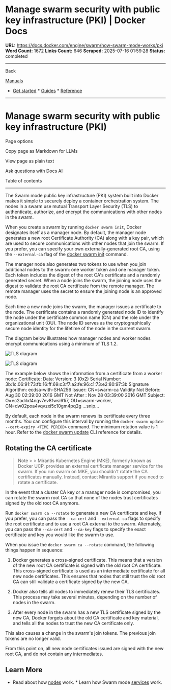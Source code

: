 # Manage swarm security with public key infrastructure (PKI) | Docker Docs

**URL:** https://docs.docker.com/engine/swarm/how-swarm-mode-works/pki
**Word Count:** 1672
**Links Count:** 646
**Scraped:** 2025-07-16 01:59:28
**Status:** completed

---

Back

[Manuals](https://docs.docker.com/manuals/)

  * [Get started](https://docs.docker.com/get-started/)   * [Guides](https://docs.docker.com/guides/)   * [Reference](https://docs.docker.com/reference/)

* * *

# Manage swarm security with public key infrastructure \(PKI\)

Page options

Copy page as Markdown for LLMs

View page as plain text

Ask questions with Docs AI

Table of contents

* * *

The Swarm mode public key infrastructure \(PKI\) system built into Docker makes it simple to securely deploy a container orchestration system. The nodes in a swarm use mutual Transport Layer Security \(TLS\) to authenticate, authorize, and encrypt the communications with other nodes in the swarm.

When you create a swarm by running `docker swarm init`, Docker designates itself as a manager node. By default, the manager node generates a new root Certificate Authority \(CA\) along with a key pair, which are used to secure communications with other nodes that join the swarm. If you prefer, you can specify your own externally-generated root CA, using the `--external-ca` flag of the [docker swarm init](https://docs.docker.com/reference/cli/docker/swarm/init/) command.

The manager node also generates two tokens to use when you join additional nodes to the swarm: one worker token and one manager token. Each token includes the digest of the root CA's certificate and a randomly generated secret. When a node joins the swarm, the joining node uses the digest to validate the root CA certificate from the remote manager. The remote manager uses the secret to ensure the joining node is an approved node.

Each time a new node joins the swarm, the manager issues a certificate to the node. The certificate contains a randomly generated node ID to identify the node under the certificate common name \(CN\) and the role under the organizational unit \(OU\). The node ID serves as the cryptographically secure node identity for the lifetime of the node in the current swarm.

The diagram below illustrates how manager nodes and worker nodes encrypt communications using a minimum of TLS 1.2.

![TLS diagram](https://docs.docker.com/engine/swarm/images/tls.webp?w=600)

![TLS diagram](https://docs.docker.com/engine/swarm/images/tls.webp?w=600)

The example below shows the information from a certificate from a worker node:               Certificate:         Data:             Version: 3 (0x2)             Serial Number:                 3b:1c:06:91:73:fb:16:ff:69:c3:f7:a2:fe:96:c1:73:e2:80:97:3b             Signature Algorithm: ecdsa-with-SHA256             Issuer: CN=swarm-ca             Validity                 Not Before: Aug 30 02:39:00 2016 GMT                 Not After : Nov 28 03:39:00 2016 GMT             Subject: O=ec2adilxf4ngv7ev8fwsi61i7, OU=swarm-worker, CN=dw02poa4vqvzxi5c10gm4pq2g     ...snip...

By default, each node in the swarm renews its certificate every three months. You can configure this interval by running the `docker swarm update --cert-expiry <TIME PERIOD>` command. The minimum rotation value is 1 hour. Refer to the [docker swarm update](https://docs.docker.com/reference/cli/docker/swarm/update/) CLI reference for details.

## Rotating the CA certificate

> Note >  > Mirantis Kubernetes Engine \(MKE\), formerly known as Docker UCP, provides an external certificate manager service for the swarm. If you run swarm on MKE, you shouldn't rotate the CA certificates manually. Instead, contact Mirantis support if you need to rotate a certificate.

In the event that a cluster CA key or a manager node is compromised, you can rotate the swarm root CA so that none of the nodes trust certificates signed by the old root CA anymore.

Run `docker swarm ca --rotate` to generate a new CA certificate and key. If you prefer, you can pass the `--ca-cert` and `--external-ca` flags to specify the root certificate and to use a root CA external to the swarm. Alternately, you can pass the `--ca-cert` and `--ca-key` flags to specify the exact certificate and key you would like the swarm to use.

When you issue the `docker swarm ca --rotate` command, the following things happen in sequence:

  1. Docker generates a cross-signed certificate. This means that a version of the new root CA certificate is signed with the old root CA certificate. This cross-signed certificate is used as an intermediate certificate for all new node certificates. This ensures that nodes that still trust the old root CA can still validate a certificate signed by the new CA.

  2. Docker also tells all nodes to immediately renew their TLS certificates. This process may take several minutes, depending on the number of nodes in the swarm.

  3. After every node in the swarm has a new TLS certificate signed by the new CA, Docker forgets about the old CA certificate and key material, and tells all the nodes to trust the new CA certificate only.

This also causes a change in the swarm's join tokens. The previous join tokens are no longer valid.

From this point on, all new node certificates issued are signed with the new root CA, and do not contain any intermediates.

## Learn More

  * Read about how [nodes](https://docs.docker.com/engine/swarm/how-swarm-mode-works/nodes/) work.   * Learn how Swarm mode [services](https://docs.docker.com/engine/swarm/how-swarm-mode-works/services/) work.